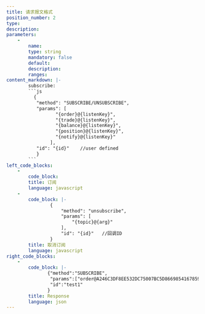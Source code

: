 ```yaml
---
title: 请求报文格式
position_number: 2
type:
description:
parameters:
    -
        name:
        type: string
        mandatory: false
        default:
        description:
        ranges:
content_markdown: |-
        subscribe:
        ```js
          {
           "method": "SUBSCRIBE/UNSUBSCRIBE",
           "params": [
                  "{order}@{listenKey}",
                  "{trade}@{listenKey}",
                  "{balance}@{listenKey}",
                  "{position}@{listenKey}",
                  "{notify}@{listenKey}"
                ],
           "id": "{id}"    //user defined
           }
        ```
left_code_blocks:
    -
        code_block: 
        title: 订阅
        language: javascript
    -
        code_block: |-
                {
                    "method": "unsubscribe", 
                    "params": [
                        "{topic}@{arg}"
                    ], 
                    "id": "{id}"   //回调ID
                }
        title: 取消订阅
        language: javascript
right_code_blocks:
    -
        code_block: |-
               {"method":"SUBSCRIBE",
                "params":["order@A246C3DF8EE532DC75007BC5D86698541678596355681"],
                "id":"test1"
               }
        title: Response
        language: json
---
```

